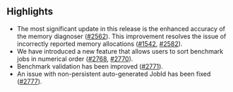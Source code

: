 ## Highlights

- The most significant update in this release is the enhanced accuracy of the memory diagnoser ([#2562](https://github.com/dotnet/BenchmarkDotNet/pull/2562)). This improvement resolves the issue of incorrectly reported memory allocations ([#1542](https://github.com/dotnet/BenchmarkDotNet/issues/1542), [#2582](https://github.com/dotnet/BenchmarkDotNet/issues/2582)).
- We have introduced a new feature that allows users to sort benchmark jobs in numerical order ([#2768](https://github.com/dotnet/BenchmarkDotNet/issues/2768), [#2770](https://github.com/dotnet/BenchmarkDotNet/pull/2770)).
- Benchmark validation has been improved ([#2771](https://github.com/dotnet/BenchmarkDotNet/pull/2771)).
- An issue with non-persistent auto-generated JobId has been fixed ([#2777](https://github.com/dotnet/BenchmarkDotNet/pull/2777)).
